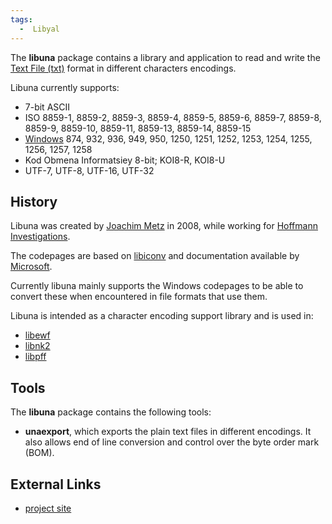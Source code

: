 ```yaml
---
tags:
  -  Libyal
---
```

The **libuna** package contains a library and application to read and
write the [Text File (txt)](text_file_(txt).md) format in
different characters encodings.

Libuna currently supports:

- 7-bit ASCII
- ISO 8859-1, 8859-2, 8859-3, 8859-4, 8859-5, 8859-6, 8859-7, 8859-8,
  8859-9, 8859-10, 8859-11, 8859-13, 8859-14, 8859-15
- [Windows](windows.md) 874, 932, 936, 949, 950, 1250, 1251,
  1252, 1253, 1254, 1255, 1256, 1257, 1258
- Kod Obmena Informatsiey 8-bit; KOI8-R, KOI8-U
- UTF-7, UTF-8, UTF-16, UTF-32

## History

Libuna was created by [Joachim Metz](joachim_metz.md) in 2008,
while working for [Hoffmann Investigations](http://en.hoffmannbv.nl/).

The codepages are based on
[libiconv](http://www.gnu.org/software/libiconv/) and documentation
available by [Microsoft](microsoft.md).

Currently libuna mainly supports the Windows codepages to be able to
convert these when encountered in file formats that use them.

Libuna is intended as a character encoding support library and is used
in:

- [libewf](libewf.md)
- [libnk2](libnk2.md)
- [libpff](libpff.md)

## Tools

The **libuna** package contains the following tools:

- **unaexport**, which exports the plain text files in different
  encodings. It also allows end of line conversion and control over the
  byte order mark (BOM).

## External Links

- [project site](https://github.com/libyal/libuna/)

